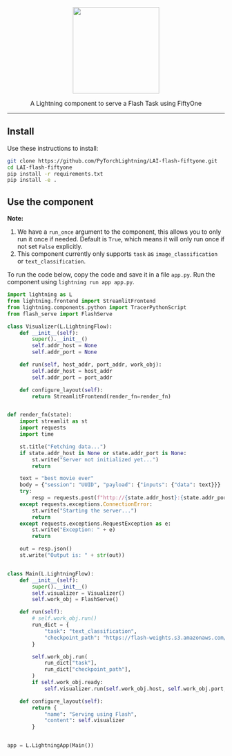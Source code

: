 <div align="center">
<img src="https://pl-bolts-doc-images.s3.us-east-2.amazonaws.com/lai.png" width="200px">

A Lightning component to serve a Flash Task using FiftyOne

______________________________________________________________________

</div>

## Install

Use these instructions to install:

```bash
git clone https://github.com/PyTorchLightning/LAI-flash-fiftyone.git
cd LAI-flash-fiftyone
pip install -r requirements.txt
pip install -e .
```

## Use the component

**Note:**

1. We have a `run_once` argument to the component, this allows you to only run it once if needed. Default is `True`, which means it will only run once if not set `False` explicitly.
1. This component currently only supports `task` as `image_classification` or `text_classification`.

To run the code below, copy the code and save it in a file `app.py`. Run the component using `lightning run app app.py`.

```python
import lightning as L
from lightning.frontend import StreamlitFrontend
from lightning.components.python import TracerPythonScript
from flash_serve import FlashServe

class Visualizer(L.LightningFlow):
    def __init__(self):
        super().__init__()
        self.addr_host = None
        self.addr_port = None

    def run(self, host_addr, port_addr, work_obj):
        self.addr_host = host_addr
        self.addr_port = port_addr

    def configure_layout(self):
        return StreamlitFrontend(render_fn=render_fn)


def render_fn(state):
    import streamlit as st
    import requests
    import time

    st.title("Fetching data...")
    if state.addr_host is None or state.addr_port is None:
        st.write("Server not initialized yet...")
        return

    text = "best movie ever"
    body = {"session": "UUID", "payload": {"inputs": {"data": text}}}
    try:
        resp = requests.post(f"http://{state.addr_host}:{state.addr_port}/predict", json=body)
    except requests.exceptions.ConnectionError:
        st.write("Starting the server...")
        return
    except requests.exceptions.RequestException as e:
        st.write("Exception: " + e)
        return

    out = resp.json()
    st.write("Output is: " + str(out))


class Main(L.LightningFlow):
    def __init__(self):
        super().__init__()
        self.visualizer = Visualizer()
        self.work_obj = FlashServe()

    def run(self):
        # self.work_obj.run()
        run_dict = {
            "task": "text_classification",
            "checkpoint_path": "https://flash-weights.s3.amazonaws.com/0.7.0/text_classification_model.pt"
        }

        self.work_obj.run(
            run_dict["task"],
            run_dict["checkpoint_path"],
        )
        if self.work_obj.ready:
            self.visualizer.run(self.work_obj.host, self.work_obj.port, self.work_obj)

    def configure_layout(self):
        return {
            "name": "Serving using Flash",
            "content": self.visualizer
        }


app = L.LightningApp(Main())
```
